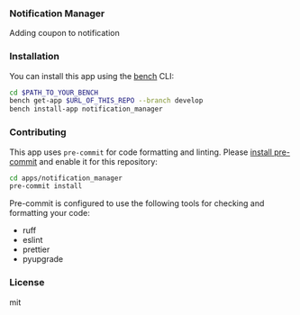 ### Notification Manager

Adding coupon to notification

### Installation

You can install this app using the [bench](https://github.com/frappe/bench) CLI:

```bash
cd $PATH_TO_YOUR_BENCH
bench get-app $URL_OF_THIS_REPO --branch develop
bench install-app notification_manager
```

### Contributing

This app uses `pre-commit` for code formatting and linting. Please [install pre-commit](https://pre-commit.com/#installation) and enable it for this repository:

```bash
cd apps/notification_manager
pre-commit install
```

Pre-commit is configured to use the following tools for checking and formatting your code:

- ruff
- eslint
- prettier
- pyupgrade

### License

mit
